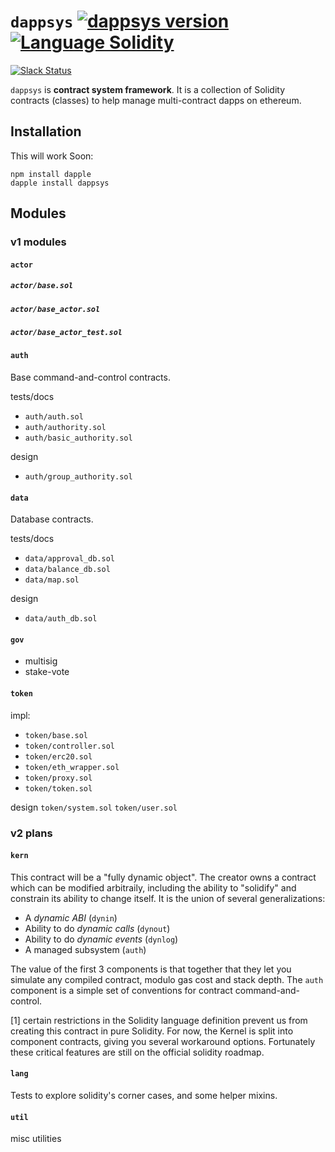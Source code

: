 `dappsys` [![dappsys version](https://img.shields.io/badge/version-0.1.0-8D86C9.svg?style=flat-square)](https://github.com/nexusdev/dappsys/releases/tag/0.1.0) [![Language Solidity](https://img.shields.io/badge/language-solidity-lightgrey.svg?style=flat-square)](https://github.com/ethereum/go-ethereum/wiki/Contracts-and-Transactions#solidity)
===
[![Slack Status](http://slack.makerdao.com/badge.svg)](https://slack.makerdao.com)

`dappsys` is **contract system framework**. It is a collection of Solidity contracts (classes) to help manage multi-contract dapps on ethereum.

Installation
---

This will work Soon:

    npm install dapple
    dapple install dappsys

Modules
---

### v1 modules

#### `actor`
##### `actor/base.sol`
##### `actor/base_actor.sol`
##### `actor/base_actor_test.sol`


#### `auth`

Base command-and-control contracts.

tests/docs
* `auth/auth.sol`
* `auth/authority.sol`
* `auth/basic_authority.sol`

design
* `auth/group_authority.sol`


#### `data`

Database contracts.

tests/docs
* `data/approval_db.sol`
* `data/balance_db.sol`
* `data/map.sol`

design
* `data/auth_db.sol`

#### `gov`

* multisig
* stake-vote

#### `token`

impl:
* `token/base.sol`
* `token/controller.sol`
* `token/erc20.sol`
* `token/eth_wrapper.sol`
* `token/proxy.sol`
* `token/token.sol`

design
`token/system.sol`
`token/user.sol`




### v2 plans
#### `kern`

This contract will be a "fully dynamic object". The creator owns a contract which can be modified arbitraily, including the ability to "solidify" and constrain its ability to change itself. It is the union of several generalizations:

* A *dynamic ABI* (`dynin`)
* Ability to do *dynamic calls* (`dynout`)
* Ability to do *dynamic events* (`dynlog`)
* A managed subsystem (`auth`)

The value of the first 3 components is that together that they let you simulate any compiled contract, modulo gas cost and stack depth.
The `auth` component is a simple set of conventions for contract command-and-control.

[1] certain restrictions in the Solidity language definition prevent us from creating this contract in pure Solidity. For now, the Kernel is split into component contracts, giving you several workaround options. Fortunately these critical features are still on the official solidity roadmap.


#### `lang`

Tests to explore solidity's corner cases, and some helper mixins.

#### `util`

misc utilities
